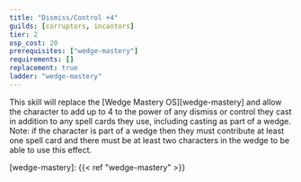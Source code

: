 ```yaml
---
title: "Dismiss/Control +4"
guilds: [corruptors, incantors]
tier: 2
osp_cost: 20
prerequisites: ["wedge-mastery"]
requirements: []
replacement: true
ladder: "wedge-mastery"
---
```

This skill will replace the [Wedge Mastery OS][wedge-mastery] and allow the character to add up to 4 to the power of any dismiss or control they cast in addition to any spell cards they use, including casting as part of a wedge. Note: if the character is part of a wedge then they must contribute at least one spell card and there must be at least two characters in the wedge to be able to use this effect.

[wedge-mastery]: {{< ref "wedge-mastery" >}}